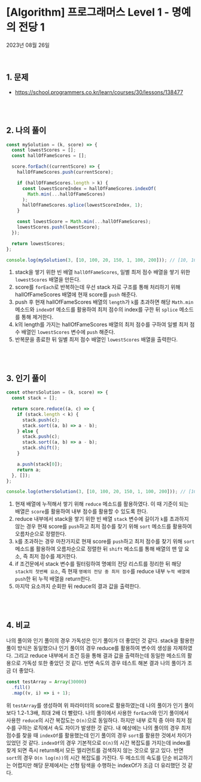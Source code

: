 # **[Algorithm] 프로그래머스 Level 1 - 명예의 전당 1**

2023년 08월 26일

<br>

## **1. 문제**

- https://school.programmers.co.kr/learn/courses/30/lessons/138477

<br>
<br>

## **2. 나의 풀이**

```jsx
const mySolution = (k, score) => {
  const lowestScores = [];
  const hallOfFameScores = [];

  score.forEach((currentScore) => {
    hallOfFameScores.push(currentScore);

    if (hallOfFameScores.length > k) {
      const lowestScoreIndex = hallOfFameScores.indexOf(
        Math.min(...hallOfFameScores)
      );
      hallOfFameScores.splice(lowestScoreIndex, 1);
    }

    const lowestScore = Math.min(...hallOfFameScores);
    lowestScores.push(lowestScore);
  });

  return lowestScores;
};

console.log(mySolution(3, [10, 100, 20, 150, 1, 100, 200])); // [10, 10, 10, 20, 20, 100, 100]
```

1. stack을 쌓기 위한 빈 배열 `hallOfFameScores`, 일별 최저 점수 배열을 쌓기 위한 `lowestScores` 배열을 만든다.
2. score를 `forEach`로 반복하는데 우선 stack 자료 구조를 통해 처리하기 위해 hallOfFameScores 배열에 현재 score를 `push` 해준다.
3. push 후 현재 hallOfFameScores 배열의 `length`가 `k`를 초과하면 해당 `Math.min` 메소드와 `indexOf` 메소드를 활용하여 최저 점수의 index를 구한 뒤 `splice` 메소드를 통해 제거한다.
4. k의 length를 가지는 hallOfFameScores 배열의 최저 점수를 구하여 일별 최저 점수 배열인 `lowestScores` 변수에 `push` 해준다.
5. 반복문을 종료한 뒤 일별 최저 점수 배열인 `lowestScores` 배열을 출력한다.

<br>
<br>

## **3. 인기 풀이**

```jsx
const othersSolution = (k, score) => {
  const stack = [];

  return score.reduce((a, c) => {
    if (stack.length < k) {
      stack.push(c);
      stack.sort((a, b) => a - b);
    } else {
      stack.push(c);
      stack.sort((a, b) => a - b);
      stack.shift();
    }

    a.push(stack[0]);
    return a;
  }, []);
};

console.log(othersSolution(3, [10, 100, 20, 150, 1, 100, 200])); // [10, 10, 10, 20, 20, 100, 100]
```

1. 현재 배열에 누적해서 쌓기 위해 `reduce` 메소드를 활용하였다. 이 때 기준이 되는 배열은 `score`를 활용하여 내부 점수를 활용할 수 있도록 한다.
2. reduce 내부에서 stack을 쌓기 위한 빈 배열 `stack` 변수에 길이가 `k`를 초과하지 않는 경우 현재 score를 `push`하고 최저 점수를 찾기 위해 `sort` 메소드를 활용하여 오름차순으로 정렬한다.
3. `k`를 초과하는 경우 마찬가지로 현재 score를 `push`하고 최저 점수를 찾기 위해 `sort` 메소드롤 활용하여 오름차순으로 정렬한 뒤 `shift` 메소드를 통해 배열의 맨 앞 요소, 즉 최저 점수를 제거한다.
4. if 조건문에서 stack 변수를 필터링하여 명예의 전당 리스트를 정리한 뒤 해당 `stack의 첫번째 요소`, 즉 현재 `명예의 전당 중 최저 점수`를 reduce 내부 `누적 배열에 push`한 뒤 누적 배열을 return한다.
5. 마지막 요소까지 순회한 뒤 reduce의 결과 값을 출력한다.

<br>
<br>

## **4. 비교**

나의 풀이와 인기 풀이의 경우 가독성은 인기 풀이가 더 좋았던 것 같다. stack을 활용한 풀이 방식은 동일했으나 인기 풀이의 경우 reduce를 활용하여 변수의 생성을 자제하였다. 그리고 reduce 내부에서 조건 등을 통해 결과 값을 출력하는데 동일한 메소드의 활용으로 가독성 또한 좋았던 것 같다. 반면 속도의 경우 테스트 해본 결과 나의 풀이가 조금 더 좋았다.

```jsx
const testArray = Array(30000)
  .fill()
  .map((v, i) => i + 1);
```

위 `testArray`를 생성하여 위 파라미터의 score로 활용하였는데 나의 풀이가 인기 풀이보다 1.2-1.3배, 최대 2배 더 빨랐다. 나의 풀이에서 사용한 `forEach`와 인기 풀이에서 사용한 `reduce`의 시간 복잡도는 `O(n)`으로 동일하다. 하지만 내부 로직 중 아마 최저 점수를 구하는 로직에서 속도 차이가 발생한 것 같다. 내 예상에는 나의 풀이의 경우 최저 점수를 찾을 때 `indexOf`를 활용했는데 인기 풀이의 경우 `sort`를 활용한 것에서 차이가 있었던 것 같다. `indexOf`의 경우 기본적으로 `O(n)`의 시간 복잡도를 가지는데 index를 찾게 되면 즉시 return해서 모든 엘리먼트를 검색하지 않는 것으로 알고 있다. 반면 `sort`의 경우 `O(n log(n))`의 시간 복잡도를 가진다. 두 메소드의 속도를 단순 비교하기는 어렵지만 해당 문제에서는 선형 탐색을 수행하는 indexOf가 조금 더 유리했던 것 같다.

<br>
